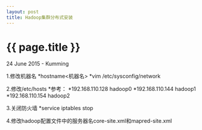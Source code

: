```yaml
---
layout: post
title: Hadoop集群分布式安装
---
```


{{ page.title }}
================

<p class="meta">24 June 2015 - Kumming</p>
1.修改机器名
*hostname<机器名>
*vim /etc/sysconfig/network

2.修改/etc/hosts
*参考：
*192.168.110.128 hadoop0
*192.168.110.144 hadoop1
*192.168.110.154 hadoop2

3.关闭防火墙
*service iptables stop

4.修改hadoop配置文件中的服务器名core-site.xml和mapred-site.xml
